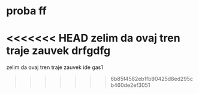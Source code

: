 # proba ff 
<<<<<<< HEAD
zelim da ovaj tren traje zauvek 
drfgdfg
=======
zelim da ovaj tren traje zauvek ide gas1
>>>>>>> 6b85f4582eb1fb90425d8ed295cb460de2ef3051
